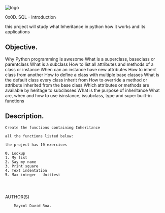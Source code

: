 ![logo](https://user-images.githubusercontent.com/85509333/140988843-905a68d8-cd62-4db6-ba4c-d41d863c5dc9.jpg)

0x0D. SQL - Introduction

this project will study what Inheritance in python ​how it works and its applications 

## Objective. ##

Why Python programming is awesome
What is a superclass, baseclass or parentclass
What is a subclass
How to list all attributes and methods of a class or instance
When can an instance have new attributes
How to inherit class from another
How to define a class with multiple base classes
What is the default class every class inherit from
How to override a method or attribute inherited from the base class
Which attributes or methods are available by heritage to subclasses
What is the purpose of inheritance
What are, when and how to use isinstance, issubclass, type and super built-in functions

## Description. ##


```
Create the functions containing Inheritance

all the functions listed below: 

the project has 10 exercises

0. Lookup
1. My list
2. Say my name
3. Print square
4. Text indentation
5. Max integer - Unittest



```

```
```
 AUTHOR(S)
        
        Maycol David Roa.
```
